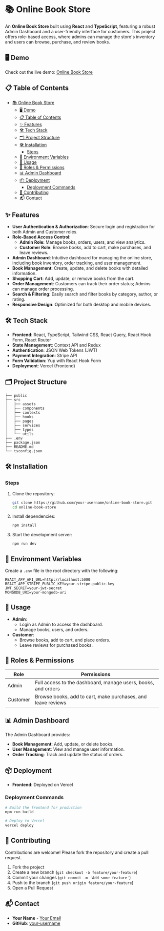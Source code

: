 
# 📚 Online Book Store

An **Online Book Store** built using **React** and **TypeScript**, featuring a robust Admin Dashboard and a user-friendly interface for customers. This project offers role-based access, where admins can manage the store's inventory and users can browse, purchase, and review books.

## 🖥️ Demo

Check out the live demo: [Online Book Store](online-book-store-sandy.vercel.app)

## 📋 Table of Contents

- [📚 Online Book Store](#-online-book-store)
  - [🖥️ Demo](#️-demo)
  - [📋 Table of Contents](#-table-of-contents)
  - [✨ Features](#-features)
  - [🛠️ Tech Stack](#️-tech-stack)
  - [🗂️ Project Structure](#️-project-structure)
  - [🛠️ Installation](#️-installation)
    - [Steps](#steps)
  - [🔑 Environment Variables](#-environment-variables)
  - [🚀 Usage](#-usage)
  - [🛂 Roles \& Permissions](#-roles--permissions)
  - [📊 Admin Dashboard](#-admin-dashboard)
  - [📦 Deployment](#-deployment)
    - [Deployment Commands](#deployment-commands)
  - [🤝 Contributing](#-contributing)
  - [📬 Contact](#-contact)

## ✨ Features

- **User Authentication & Authorization**: Secure login and registration for both Admin and Customer roles.
- **Role-Based Access Control**:
  - **Admin Role**: Manage books, orders, users, and view analytics.
  - **Customer Role**: Browse books, add to cart, make purchases, and leave reviews.
- **Admin Dashboard**: Intuitive dashboard for managing the online store, including book inventory, order tracking, and user management.
- **Book Management**: Create, update, and delete books with detailed information.
- **Shopping Cart**: Add, update, or remove books from the cart.
- **Order Management**: Customers can track their order status; Admins can manage order processing.
- **Search & Filtering**: Easily search and filter books by category, author, or rating.
- **Responsive Design**: Optimized for both desktop and mobile devices.

## 🛠️ Tech Stack

- **Frontend**: React, TypeScript, Tailwind CSS, React Query, React Hook Form, React Router
- **State Management**: Context API and  Redux 
- **Authentication**: JSON Web Tokens (JWT)
- **Payment Integration**: Stripe API
- **Form Validation**: Yup with React Hook Form
- **Deployment**: Vercel (Frontend)

## 🗂️ Project Structure

```
├── public
├── src
│   ├── assets
│   ├── components
│   ├── contexts
│   ├── hooks
│   ├── pages
│   ├── services
│   ├── types
│   └── utils
├── .env
├── package.json
├── README.md
└── tsconfig.json
```

## 🛠️ Installation



### Steps

1. Clone the repository:

   ```bash
   git clone https://github.com/your-username/online-book-store.git
   cd online-book-store
   ```

2. Install dependencies:

   ```bash
   npm install
   ```

3. Start the development server:

   ```bash
   npm run dev
   ```

## 🔑 Environment Variables

Create a `.env` file in the root directory with the following:

```
REACT_APP_API_URL=http://localhost:5000
REACT_APP_STRIPE_PUBLIC_KEY=your-stripe-public-key
JWT_SECRET=your-jwt-secret
MONGODB_URI=your-mongodb-uri
```

## 🚀 Usage

- **Admin**:
  - Login as Admin to access the dashboard.
  - Manage books, users, and orders.
- **Customer**:
  - Browse books, add to cart, and place orders.
  - Leave reviews for purchased books.

## 🛂 Roles & Permissions

| Role     | Permissions                                     |
| -------- | ----------------------------------------------- |
| Admin    | Full access to the dashboard, manage users, books, and orders |
| Customer | Browse books, add to cart, make purchases, and leave reviews |

## 📊 Admin Dashboard

The Admin Dashboard provides:

- **Book Management**: Add, update, or delete books.
- **User Management**: View and manage user information.
- **Order Tracking**: Track and update the status of orders.
## 📦 Deployment

- **Frontend**: Deployed on Vercel

### Deployment Commands

```bash
# Build the frontend for production
npm run build

# Deploy to Vercel
vercel deploy
```

## 🤝 Contributing

Contributions are welcome! Please fork the repository and create a pull request.

1. Fork the project
2. Create a new branch (`git checkout -b feature/your-feature`)
3. Commit your changes (`git commit -m 'Add some feature'`)
4. Push to the branch (`git push origin feature/your-feature`)
5. Open a Pull Request



## 📬 Contact

- **Your Name** - [Your Email](mahmoudabdoh2211@gmail.com)
- **GitHub**: [your-username](https://github.com/mahmoudabdos)
